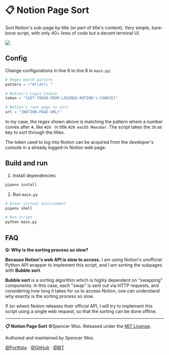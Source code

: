 # 📋 Notion Page Sort

Sort Notion's sub-page by title (or part of title's content). Very simple, bare-bone script, with only 40+ lines of code but a decent terminal UI.

![](https://i.loli.net/2019/12/24/LhSdiHU4EOAPBlV.gif)

## Config

Change configurations in line 6 to line 8 in `main.py`:

```python
# Regex match pattern
pattern = r"#(\d+)\ "

# Notion's Login Cookie
token = "{GET-TOKEN-FROM-LOGINED-NOTION's-COOKIE}"

# Notion's root page to sort
url = "{NOTION-PAGE-URL}"
```

In my case, the regex shown above is matching the pattern where a number comes after `#`, like `#20 ` in title `#20 macOS Menubar`. The script takes the `20` as key to sort through the titles.

The token used to log into Notion can be acquired from the developer's console in a already logged-in Notion web page.

## Build and run

1. Install dependencies

```bash
pipenv install
```

2. Run `main.py`

```bash
# Enter virtual environment
pipenv shell

# Run script
python main.py
```

## FAQ

**Q: Why is the sorting process so slow?**

**Because Notion's web API is slow to access.** I am using Notion's unofficial Python API wrapper to implement this script, and I am sorting the subpages with **Bubble sort**. 

**Bubble sort** is a sorting algorithm which is highly dependent on "swapping" components. In this case, each "swap" is sent out via HTTP requests, and considering how long it takes for us to access Notion, one can understand why exactly is the sorting process so slow.

If (or when) Notion releases their official API, I will try to implement this script using a single web request, so that the sorting can be done offline.

---

**📋 Notion Page Sort** ©Spencer Woo. Released under the [MIT License](./LICENSE).

Authored and maintained by Spencer Woo.

[@Portfolio](https://spencerwoo.com) · [@GitHub](https://github.com/spencerwooo) · [@BIT](http://www.bit.edu.cn/)
